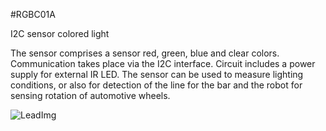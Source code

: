 <!--- Created:2017-01-02T13:45:51.687578: ---> 
<!--- Author:Mlab: ---> 
<!--- AuthorEmail:email@mlab.cz: ---> 
<!--- Tags:None: ---> 
<!--- Ust:escription.en]
I2C sensor colored light

[InfoShortDescription.cs]
I2C snímač barevného světla

[InfoLongDescription.en]
The sensor comprises a sensor red, green, blue and clear colors. Communication takes place via the I2C interface. Circuit includes a power supply for external IR LED. The sensor can be used to measure lighting conditions, or also for detection of the line for the bar and the robot for sensing rotation of automotive wheels.

[InfoLongDescription.cs]
Čidlo obsahuje snímač červené, zelené, modré a jasné (clear) barvy. Komunikace probíhá přes I2C rozhraní. Obvod obsahuje i napájení pro externí IR LED.  Senzor je možné využít pro měření světelných podmínek, nebo také pro detekci čáry pro čárového robota i pro snímání otáčení pohonných kol.

[End: ---> 
<!--- Name:RGBC01A: --->
#RGBC01A 
<!--- LongName --->
I2C sensor colored light
<!--- ELongName ---> 

<!--- Lead --->
The sensor comprises a sensor red, green, blue and clear colors. Communication takes place via the I2C interface. Circuit includes a power supply for external IR LED. The sensor can be used to measure lighting conditions, or also for detection of the line for the bar and the robot for sensing rotation of automotive wheels.
<!--- ELead ---> 

![LeadImg](DOC/SRC/img/RGBC01A_top_big.jpg) 


​
​
<!--- Description --->
<!--- EDescription --->
<!--- Content --->
<!--- EContent --->
            